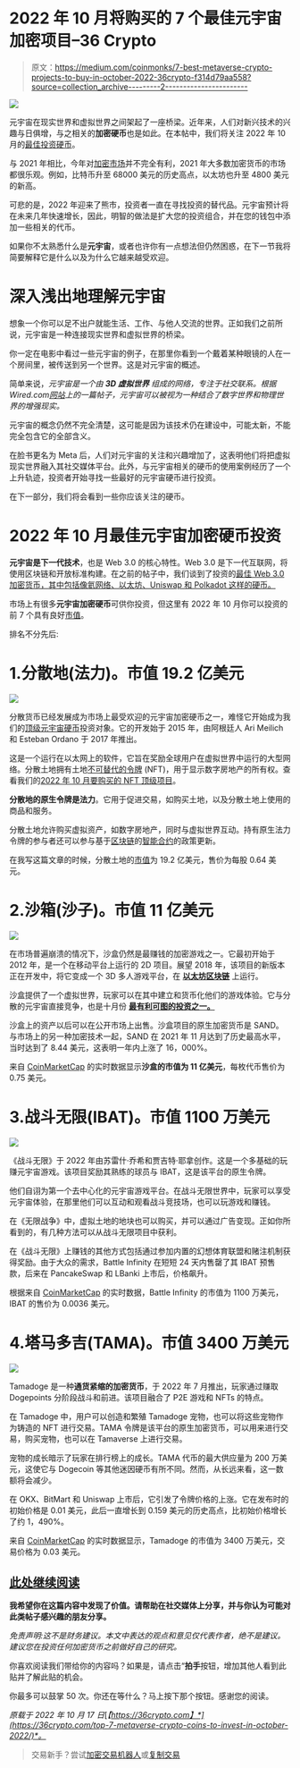 # 2022 年 10 月将购买的 7 个最佳元宇宙加密项目–36 Crypto

> 原文：<https://medium.com/coinmonks/7-best-metaverse-crypto-projects-to-buy-in-october-2022-36crypto-f314d79aa558?source=collection_archive---------2----------------------->

![](img/5fe3f2ba78a87a462a115997a304e6ca.png)

元宇宙在现实世界和虚拟世界之间架起了一座桥梁。近年来，人们对新兴技术的兴趣与日俱增，与之相关的**加密硬币**也是如此。在本帖中，我们将关注 2022 年 10 月的[最佳投资硬币](https://36crypto.com/top-metaverse-coins-to-invest-in/)。

与 2021 年相比，今年对[加密市场](https://36crypto.com/understanding-crypto-market-cap-how-is-it-calculated/)并不完全有利，2021 年大多数加密货币的市场都很乐观。例如，比特币升至 68000 美元的历史高点，以太坊也升至 4800 美元的新高。

可悲的是，2022 年迎来了熊市，投资者一直在寻找投资的替代品。元宇宙预计将在未来几年快速增长，因此，明智的做法是扩大您的投资组合，并在您的钱包中添加一些相关的代币。

如果你不太熟悉什么是**元宇宙**，或者也许你有一点想法但仍然困惑，在下一节我将简要解释它是什么以及为什么它越来越受欢迎。

# 深入浅出地理解元宇宙

想象一个你可以足不出户就能生活、工作、与他人交流的世界。正如我们之前所说，元宇宙是一种连接现实世界和虚拟世界的桥梁。

你一定在电影中看过一些元宇宙的例子，在那里你看到一个戴着某种眼镜的人在一个房间里，被传送到另一个世界。这是对元宇宙的概述。

简单来说，*元宇宙是一个由* ***3D 虚拟世界*** *组成的网络，专注于社交联系。*根据 Wired.com[网站](https://www.wired.com/story/what-is-the-metaverse/)上的一篇帖子，元宇宙可以被视为*一种结合了数字世界和物理世界的增强现实。*

元宇宙的概念仍然不完全清楚，这可能是因为该技术仍在建设中，可能太新，不能完全包含它的全部含义。

在脸书更名为 Meta 后，人们对元宇宙的关注和兴趣增加了，这表明他们将把虚拟现实世界融入其社交媒体平台。此外，与元宇宙相关的硬币的使用案例经历了一个上升轨迹，投资者开始寻找一些最好的元宇宙硬币进行投资。

在下一部分，我们将会看到一些你应该关注的硬币。

# 2022 年 10 月最佳元宇宙加密硬币投资

**元宇宙是下一代技术**，也是 Web 3.0 的核心特性。Web 3.0 是下一代互联网，将使用区块链和开放标准构建。在之前的帖子中，我们谈到了投资的[最佳 Web 3.0 加密货币，其中包括像氦网络、以太坊、Uniswap 和 Polkadot 这样的硬币。](https://36crypto.com/7-best-web-3-0-cryptocurrencies-to-invest-in-right-now/)

市场上有很多**元宇宙加密硬币**可供你投资，但这里有 2022 年 10 月你可以投资的前 7 个具有良好[市值](https://36crypto.com/understanding-crypto-market-cap-how-is-it-calculated/)。

排名不分先后:

# 1.分散地(法力)。市值 19.2 亿美元

![](img/786c47d8145fc483e6e61c926f9bef26.png)

分散货币已经发展成为市场上最受欢迎的元宇宙加密硬币之一，难怪它开始成为我们的[顶级元宇宙硬币](https://36crypto.com/top-metaverse-coins-to-invest-in/)投资对象。它的开发始于 2015 年，由阿根廷人 Ari Meilich 和 Esteban Ordano 于 2017 年推出。

这是一个运行在以太网上的软件，它旨在奖励全球用户在虚拟世界中运行的大型网络。分散土地拥有土地[不可替代的令牌](https://36crypto.com/6-cheapest-nft-projects-to-invest-in-october-2022/) (NFT)，用于显示数字房地产的所有权。查看我们的[2022 年 10 月要购买的 NFT 顶级项目](https://36crypto.com/6-cheapest-nft-projects-to-invest-in-october-2022/)。

**分散地的原生令牌是法力**。它用于促进交易，如购买土地，以及分散土地上使用的商品和服务。

分散土地允许购买虚拟资产，如数字房地产，同时与虚拟世界互动。持有原生法力令牌的参与者还可以参与基于[区块链](https://36crypto.com/blockchain-definition-what-is-blockchain-technology-and-how-does-it-work/)的[智能合约](https://36crypto.com/what-are-smart-contracts-on-blockchain-technology-and-why-are-they-so-important/)的政策更新。

在我写这篇文章的时候，分散土地的[市值](https://36crypto.com/understanding-crypto-market-cap-how-is-it-calculated/)为 19.2 亿美元，售价为每股 0.64 美元。

# 2.沙箱(沙子)。市值 11 亿美元

![](img/18165a0297c67a80c57e02282894d376.png)

在市场普遍崩溃的情况下，沙盒仍然是最赚钱的加密游戏之一。它最初开始于 2012 年，是一个在移动平台上运行的 2D 项目。展望 2018 年，该项目的新版本正在开发中，将它变成一个 3D 多人游戏平台，在 [**以太坊区块链**](https://36crypto.com/top-7-cryptocurrencies-to-buy-post-ethereum-merge/) 上运行。

沙盒提供了一个虚拟世界，玩家可以在其中建立和货币化他们的游戏体验。它与分散的元宇宙直接竞争，也是十月份 [**最有利可图的投资之一。**](https://36crypto.com/6-cheapest-nft-projects-to-invest-in-october-2022/)

沙盒上的资产以后可以在公开市场上出售。沙盒项目的原生加密货币是 SAND。与市场上的另一种加密技术一起，SAND 在 2021 年 11 月达到了历史最高水平，当时达到了 8.44 美元，这表明一年内上涨了 16，000%。

来自 [CoinMarketCap](https://coinmarketcap.com/currencies/the-sandbox/) 的实时数据显示**沙盒的市值为 11 亿美元**，每枚代币售价为 0.75 美元。

# 3.战斗无限(IBAT)。市值 1100 万美元

![](img/3bd06c3abeba0ad5fc917be4e5eefb33.png)

《战斗无限》于 2022 年由苏雷什·乔希和贾吉特·耶拿创作。这是一个多基础的玩赚元宇宙游戏。该项目奖励其熟练的球员与 IBAT，这是该平台的原生令牌。

他们自诩为第一个去中心化的元宇宙游戏平台。在战斗无限世界中，玩家可以享受元宇宙体验，在那里他们可以互动和观看战斗竞技场，也可以玩游戏和赚钱。

在《无限战争》中，虚拟土地的地块也可以购买，并可以通过广告变现。正如你所看到的，有几种方法可以从战斗无限项目中获利。

在《战斗无限》上赚钱的其他方式包括通过参加内置的幻想体育联盟和赌注机制获得奖励。由于大众的需求，Battle Infinity 在短短 24 天内售罄了其 IBAT 预售款，后来在 PancakeSwap 和 LBanki 上市后，价格飙升。

根据来自 [CoinMarketCap](https://coinmarketcap.com/currencies/battle-infinity/) 的实时数据，Battle Infinity 的市值为 1100 万美元，IBAT 的售价为 0.0036 美元。

# 4.塔马多吉(TAMA)。市值 3400 万美元

![](img/5fde9ac7ca95677f6f2d53ade2b3e436.png)

Tamadoge 是一种**通货紧缩的加密货币**，于 2022 年 7 月推出，玩家通过赚取 Dogepoints 分阶段战斗和前进。该项目融合了 P2E 游戏和 NFTs 的特点。

在 Tamadoge 中，用户可以创造和繁殖 Tamadoge 宠物，也可以将这些宠物作为铸造的 NFT 进行交易。TAMA 令牌是该平台的原生加密货币，可以用来进行交易，购买宠物，也可以在 Tamaverse 上进行交易。

宠物的成长暗示了玩家在排行榜上的成长。TAMA 代币的最大供应量为 200 万美元，这使它与 Dogecoin 等其他迷因硬币有所不同。然而，从长远来看，这一数额将会减少。

在 OKX、BitMart 和 Uniswap 上市后，它引发了令牌价格的上涨。它在发布时的初始价格是 0.01 美元，此后一直增长到 0.159 美元的历史高点，比初始价格增长了约 1，490%。

来自 [CoinMarketCap](https://coinmarketcap.com/currencies/tamadoge/) 的实时数据显示，Tamadoge 的市值为 3400 万美元，交易价格为 0.03 美元。

## [此处继续阅读](https://36crypto.com/top-7-metaverse-crypto-coins-to-invest-in-october-2022/)

**我希望你在这篇内容中发现了价值。请帮助在社交媒体上分享，并与你认为可能对此类帖子感兴趣的朋友分享。**

*免责声明:这不是财务建议。本文中表达的观点和意见仅代表作者，绝不是建议。建议您在投资任何加密货币之前做好自己的研究。*

你喜欢阅读我们带给你的内容吗？如果是，请点击“**拍手**按钮，增加其他人看到此贴并了解此贴的机会。

你最多可以鼓掌 50 次。你还在等什么？马上按下那个按钮。感谢您的阅读。

*原载于 2022 年 10 月 17 日*[*【https://36crypto.com】*](https://36crypto.com/top-7-metaverse-crypto-coins-to-invest-in-october-2022/)*。*

> 交易新手？尝试[加密交易机器人](/coinmonks/crypto-trading-bot-c2ffce8acb2a)或[复制交易](/coinmonks/top-10-crypto-copy-trading-platforms-for-beginners-d0c37c7d698c)